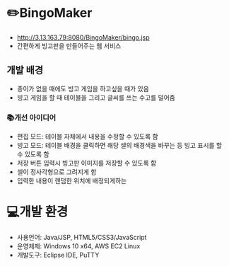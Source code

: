 # ✏️BingoMaker
 - <http://3.13.163.79:8080/BingoMaker/bingo.jsp>
 - 간편하게 빙고판을 만들어주는 웹 서비스
 
## 개발 배경
 - 종이가 없을 때에도 빙고 게임을 하고싶을 때가 있음
 - 빙고 게임을 할 때 테이블을 그리고 글씨를 쓰는 수고를 덜어줌

### 📚개선 아이디어
 - 편집 모드: 테이블 자체에서 내용을 수정할 수 있도록 함
 - 빙고 모드: 테이블 배경을 클릭하면 해당 셀의 배경색을 바꾸는 등 빙고 표시를 할 수 있도록 함
 - 저장 버튼 입력시 빙고판 이미지를 저장할 수 있도록 함
 - 셀이 정사각형으로 그려지게 함
 - 입력한 내용이 랜덤한 위치에 배정되게하는 

# ️💻개발 환경
 - 사용언어: Java/JSP, HTML5/CSS3/JavaScript
 - 운영체제: Windows 10 x64, AWS EC2 Linux
 - 개발도구: Eclipse IDE, PuTTY
